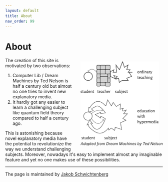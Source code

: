 ```yaml
---
layout: default
title: About
nav_order: 99
---
```


# About

<p  style="font-size:12px;float:right;margin-left:20px;">
  <img alt="img-name" src="/assets/images/hyperlearning3.svg" width="250">
  <br>
    <em>Adapted from Dream Machines by Ted Nelson</em> 
</p>

The creation of this site is motivated by two observations: 

1. Computer Lib / Dream Machines by Ted Nelson is half a century old but almost no one tries to invent new explanatory media. 
2. It hardly got any easier to learn a challenging subject like quantum field theory compared to half a century ago. 

This is astonishing because novel explanatory media have the potential to revolutionize the way we understand challenging subjects. Moreover, nowadays it's easy to implement almost any imaginable feature and yet no one makes use of these possibilities.  


---

The page is maintained by [Jakob Schwichtenberg](http://jakobschwichtenberg.com/)


